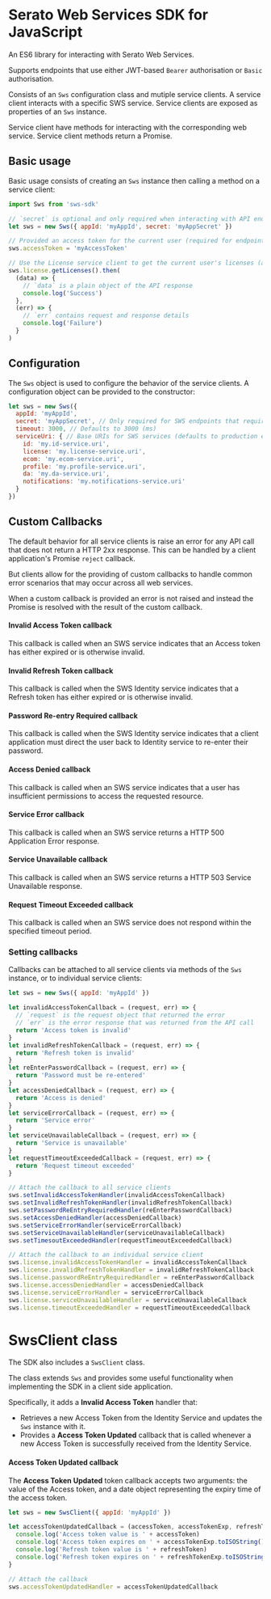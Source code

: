 # Serato Web Services SDK for JavaScript

An ES6 library for interacting with Serato Web Services.

Supports endpoints that use either JWT-based `Bearer` authorisation or `Basic` authorisation.

Consists of an `Sws` configuration class and mutiple service clients. A service client interacts with a specific SWS service.
Service clients are exposed as properties of an `Sws` instance.

Service client have methods for interacting with the corresponding web service. Service client methods return a Promise.

## Basic usage

Basic usage consists of creating an `Sws` instance then calling a method on a service client:

```javascript
import Sws from 'sws-sdk'

// `secret` is optional and only required when interacting with API endpoints that require Basic authentication
let sws = new Sws({ appId: 'myAppId', secret: 'myAppSecret' })

// Provided an access token for the current user (required for endpoints that use `Bearer` authorisation)
sws.accessToken = 'myAccessToken'

// Use the License service client to get the current user's licenses (all service methods return a Promise)
sws.license.getLicenses().then(
  (data) => {
    // `data` is a plain object of the API response
    console.log('Success')
  },
  (err) => {
    // `err` contains request and response details
    console.log('Failure')
  }
)
```

## Configuration

The `Sws` object is used to configure the behavior of the service clients. A configuration object
can be provided to the constructor:

```javascript
let sws = new Sws({
  appId: 'myAppId',
  secret: 'myAppSecret', // Only required for SWS endpoints that require `Basic` authentication
  timeout: 3000, // Defaults to 3000 (ms)
  serviceUri: { // Base URIs for SWS services (defaults to production endpoints)
    id: 'my.id-service.uri',
    license: 'my.license-service.uri',
    ecom: 'my.ecom-service.uri',
    profile: 'my.profile-service.uri',
    da: 'my.da-service.uri',
    notifications: 'my.notifications-service.uri'
  }
})
```

## Custom Callbacks

The default behavior for all service clients is raise an error for any API call that does
not return a HTTP 2xx response. This can be handled by a client application's Promise `reject` callback.

But clients allow for the providing of custom callbacks to handle common error scenarios that may occur
across all web services.

When a custom callback is provided an error is not raised and instead the Promise is resolved with the result
of the custom callback.

#### Invalid Access Token callback

This callback is called when an SWS service indicates that an Access token has either expired or is otherwise invalid.

#### Invalid Refresh Token callback

This callback is called when the SWS Identity service indicates that a Refresh token has either expired or is otherwise invalid.

#### Password Re-entry Required callback

This callback is called when the SWS Identity service indicates that a client application must direct the user back to Identity service to re-enter their password.

#### Access Denied callback

This callback is called when an SWS service indicates that a user has insufficient permissions to access the requested resource.

#### Service Error callback

This callback is called when an SWS service returns a HTTP 500 Application Error response.

#### Service Unavailable callback

This callback is called when an SWS service returns a HTTP 503 Service Unavailable response.

#### Request Timeout Exceeded callback

This callback is called when an SWS service does not respond within the specified timeout period.

### Setting callbacks

Callbacks can be attached to all service clients via methods of the `Sws` instance, or to individual service clients:

```javascript
let sws = new Sws({ appId: 'myAppId' })

let invalidAccessTokenCallback = (request, err) => {
  // `request` is the request object that returned the error
  // `err` is the error response that was returned from the API call
  return 'Access token is invalid'
}
let invalidRefreshTokenCallback = (request, err) => {
  return 'Refresh token is invalid'
}
let reEnterPasswordCallback = (request, err) => {
  return 'Password must be re-entered'
}
let accessDeniedCallback = (request, err) => {
  return 'Access is denied'
}
let serviceErrorCallback = (request, err) => {
  return 'Service error'
}
let serviceUnavailableCallback = (request, err) => {
  return 'Service is unavailable'
}
let requestTimeoutExceededCallback = (request, err) => {
  return 'Request timeout exceeded'
}

// Attach the callback to all service clients
sws.setInvalidAccessTokenHandler(invalidAccessTokenCallback)
sws.setInvalidRefreshTokenHandler(invalidRefreshTokenCallback)
sws.setPasswordReEntryRequiredHandler(reEnterPasswordCallback)
sws.setAccessDeniedHandler(accessDeniedCallback)
sws.setServiceErrorHandler(serviceErrorCallback)
sws.setServiceUnavailableHandler(serviceUnavailableCallback)
sws.setTimesoutExceededHandler(requestTimeoutExceededCallback)

// Attach the callback to an individual service client
sws.license.invalidAccessTokenHandler = invalidAccessTokenCallback
sws.license.invalidRefreshTokenHandler = invalidRefreshTokenCallback
sws.license.passwordReEntryRequiredHandler = reEnterPasswordCallback
sws.license.accessDeniedHandler = accessDeniedCallback
sws.license.serviceErrorHandler = serviceErrorCallback
sws.license.serviceUnavailableHandler = serviceUnavailableCallback
sws.license.timeoutExceededHandler = requestTimeoutExceededCallback
```

# SwsClient class

The SDK also includes a `SwsClient` class.

The class extends `Sws` and provides some useful functionality when implementing the SDK in a client side application.

Specifically, it adds a **Invalid Access Token** handler that:

* Retrieves a new Access Token from the Identity Service and updates the `Sws` instance with it.
* Provides a **Access Token Updated** callback that is called whenever a new Access Token is successfully received from the Identity Service.

#### Access Token Updated callback

The **Access Token Updated** token callback accepts two arguments: the value of the Access token, and a date object representing the expiry time of the access token.

```javascript
let sws = new SwsClient({ appId: 'myAppId' })

let accessTokenUpdatedCallback = (accessToken, accessTokenExp, refreshToken, refreshTokenExp) => {
  console.log('Access token value is ' + accessToken)
  console.log('Access token expires on ' + accessTokenExp.toISOString())
  console.log('Refresh token value is ' + refreshToken)
  console.log('Refresh token expires on ' + refreshTokenExp.toISOString())
}

// Attach the callback
sws.accessTokenUpdatedHandler = accessTokenUpdatedCallback

```
